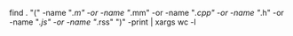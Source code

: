 find . "(" -name "*.m" -or -name "*.mm" -or -name "*.cpp" -or -name "*.h" -or -name "*.js" -or -name "*.rss" ")" -print | xargs wc -l


                      
